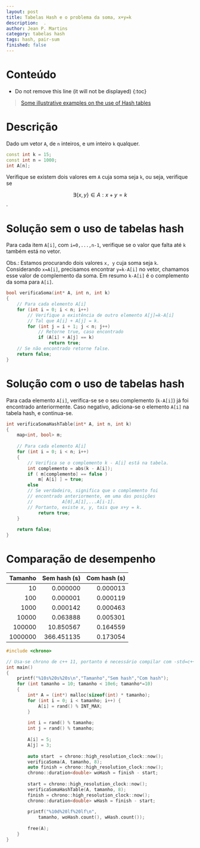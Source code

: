 ```yaml
---
layout: post
title: Tabelas Hash e o problema da soma, x+y=k
description:  .
author: Jean P. Martins
category: tabelas hash
tags: hash, pair-sum
finished: false
---
```



# Conteúdo
* Do not remove this line (it will not be displayed)
{:toc}

> [Some illustrative examples on the use of Hash tables][1]

# Descrição

Dado um vetor `A`, de `n` inteiros, e um inteiro `k` qualquer.

```cpp
const int k = 15;
const int n = 1000;
int A[n];
```

Verifique se existem dois valores em `A` cuja soma seja `k`, ou seja, verifique se 

$$\exists\{x,y\}\in A : x+y = k$$.


# Solução sem o uso de tabelas hash

Para cada item `A[i]`, com `i=0,...,n-1`, verifique se o valor que falta até `k` também está no vetor. 

Obs.: Estamos procurando dois valores `x, y` cuja soma seja `k`. Considerando `x=A[i]`, precisamos encontrar `y=k-A[i]` no vetor, chamamos esse valor de complemento da soma. Em resumo `k-A[i]` é o complemento da soma para `A[i]`.

```cpp
bool verificaSoma(int* A, int n, int k)
{
	// Para cada elemento A[i]
	for (int i = 0; i < n; i++)
		// Verifique a existência de outro elemento A[j]=k-A[i]
		// Tal que A[i] + A[j] = k.
		for (int j = i + 1; j < n; j++)
			// Retorne true, caso encontrado
			if (A[i] + A[j] == k)
				return true;
	// Se não encontrado retorne false.
	return false;
}
``` 

# Solução com o uso de tabelas hash

Para cada elemento `A[i]`, verifica-se se o seu complemento (`k-A[i]`) já foi encontrado anteriormente. Caso negativo, adiciona-se o elemento `A[i]` na tabela hash, e continua-se. 

```cpp
int verificaSomaHashTable(int* A, int n, int k)
{
	map<int, bool> m;
	
	// Para cada elemento A[i]
	for (int i = 0; i < n; i++)
	{
		// Verifica se o complemento k - A[i] está na tabela.
		int complemento = abs(k - A[i]);
		if ( m[complemento] == false ) 
			m[ A[i] ] = true;
		else
		// Se verdadeiro, significa que o complemento foi
		// encontrado anteriormente, em uma das posições 
		//           A[0],A[1],...A[i-1].
		// Portanto, existe x, y, tais que x+y = k.
			return true;
	}
	
	return false;
}
```

# Comparação de desempenho

   **Tamanho**|  **Sem hash (s)**|   **Com hash (s)**|
   ----------:|  ------------:|   ------------:
        10 |           0.000000  |          0.000013|
       100|            0.000001|            0.000119|
      1000|            0.000142|            0.000463|
     10000|            0.063888|            0.005301|
    100000|           10.850567|            0.164559|
   1000000|          366.451135|            0.173054|

```cpp
#include <chrono>

// Usa-se chrono de c++ 11, portanto é necessário compilar com -std=c++11
int main()
{
	printf("%10s%20s%20s\n","Tamanho","Sem hash","Com hash");	
	for (int tamanho = 10; tamanho < 10e6; tamanho*=10)
	{	
		int* A = (int*) malloc(sizeof(int) * tamanho);	
		for (int i = 0; i < tamanho; i++) {
			A[i] = rand() % INT_MAX;
		}
	
		int i = rand() % tamanho;
		int j = rand() % tamanho;
	
		A[i] = 5;
		A[j] = 3;
	
		auto start  = chrono::high_resolution_clock::now();
		verificaSoma(A, tamanho, 8);
		auto finish = chrono::high_resolution_clock::now();
		chrono::duration<double> woHash = finish - start;
	
		start = chrono::high_resolution_clock::now();
		verificaSomaHashTable(A, tamanho, 8);
		finish = chrono::high_resolution_clock::now();	
		chrono::duration<double> wHash = finish - start;
		
		printf("%10d%20lf%20lf\n", 
			tamanho, woHash.count(), wHash.count());
		
		free(A);
	}
}
```

[1]: http://dx.doi.org/10.1590/0101-7438.2015.035.02.0423 
